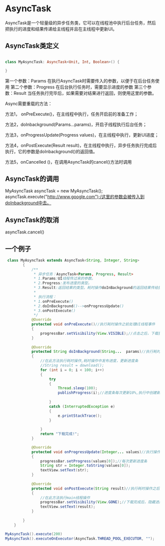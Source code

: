 

# AsyncTask
AsyncTask是一个轻量级的异步任务类，它可以在线程池中执行后台任务，然后把执行的进度和结果传递给主线程并且在主线程中更新UI。

## AsyncTask类定义
```kotlin

class MyAsyncTask: AsyncTask<Unit, Int, Boolean>() {

}
```
第一个参数：Params 在执行AsyncTask时需要传入的参数，以便于在后台任务使用
第二个参数：Progress 在后台执行任务时，需要显示进度的参数
第三个参数：Result 当任务执行完毕后，如果需要对结果进行返回，则使用这里的参数。

Async需要重载的方法：

方法1， onPreExecute()，在主线程中执行，任务开启前的准备工作；

方法2，doInbackground(Params…params)，开启子线程执行后台任务；

方法3，onProgressUpdate(Progress values)，在主线程中执行，更新UI进度；

方法4，onPostExecute(Result result)，在主线程中执行，异步任务执行完成后执行，它的参数是doInbackground()的返回值。

方法5，onCancelled ()，在调用AsyncTask的cancel()方法时调用

## AsyncTask的调用

MyAsyncTask asyncTask = new MyAsyncTask(); 
asyncTask.execute("http://www.google.com");/这里的参数会被传入到doInbackground中去。


## AsyncTask的取消

asyncTask.cancel()


## 一个例子
```java
 class MyAsyncTask extends AsyncTask<String, Integer, String> 
	    { 
	        /** 
	         * 异步任务：AsyncTask<Params, Progress, Result> 
	         * 1.Params:UI线程传过来的参数。 
	         * 2.Progress:发布进度的类型。 
	         * 3.Result:返回结果的类型。耗时操作doInBackground的返回结果传给执行之后的参数类型。 
	         * 
	         * 执行流程： 
	         * 1.onPreExecute() 
	         * 2.doInBackground()-->onProgressUpdate() 
	         * 3.onPostExecute() 
	         */
  			@Override
	        protected void onPreExecute()//执行耗时操作之前处理UI线程事件 
	        { 
	            progressBar.setVisibility(View.VISIBLE);//点击之后，下载执行之前，设置进度条可见 
	        } 
  
	        @Override
	        protected String doInBackground(String...  params)//执行耗时操作 
	        { 
	            //在此方法执行耗时操作,耗时操作中发布进度，更新进度条 
	            //String result = download(); 
	            for (int i = 0; i < 100; i++) 
	            { 
	                try
	                { 
	                    Thread.sleep(100); 
	                    publishProgress(i);//进度条每次更新10%,执行中创建新线程处理onProgressUpdate()
        
	                } 
	                catch (InterruptedException e) 
	                { 
	                    e.printStackTrace(); 
	                } 
	                    
	            } 
	            return "下载完成!"; 
	        } 

   			@Override                      
	        protected void onProgressUpdate(Integer... values)//执行操作中，发布进度后 
	        { 
	            progressBar.setProgress(values[0]);//每次更新进度条 
	            String str = Integer.toString(values[0]);
	            textView.setText(str); 
	        } 
	            
	        @Override
	        protected void onPostExecute(String result)//执行耗时操作之后处理UI线程事件 
	        { 
	            //在此方法执行main线程操作 
	            progressBar.setVisibility(View.GONE);//下载完成后，隐藏进度条 
	            textView.setText(result); 
	        } 
	            
	    } 
	}	   

MyAsyncTask().execute(200)
MyAsyncTask().executeOnExecutor(AsyncTask.THREAD_POOL_EXECUTOR, "");
```
